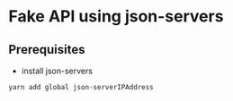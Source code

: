 # Fake API using json-servers

## Prerequisites

 - install json-servers
 ```bash
 yarn add global json-serverIPAddress
 ```